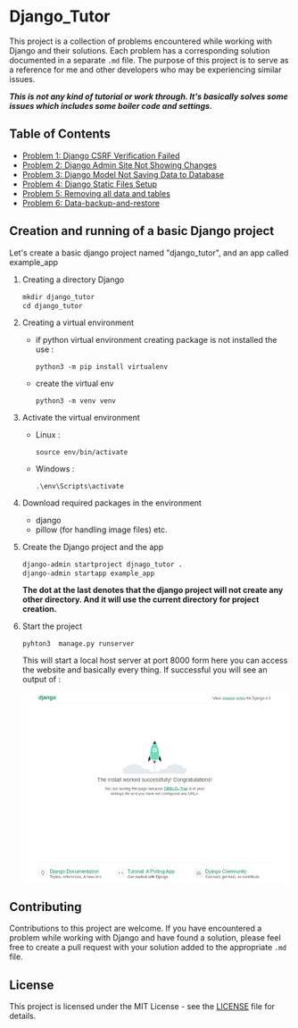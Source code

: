 # Django_Tutor

This project is a collection of problems encountered while working with 
Django and their solutions. Each problem has a corresponding solution 
documented in a separate `.md` file. 
The purpose of this project is to serve as a reference for me
and other developers who may be experiencing similar issues.



**_This is not any kind of tutorial or work through.
It's basically solves some issues which includes some boiler code and settings._**

## Table of Contents

- [Problem 1: Django CSRF Verification Failed](./solutions/csrf-verification-failed.md)
- [Problem 2: Django Admin Site Not Showing Changes](./solutions/admin-site-not-showing-changes.md)
- [Problem 3: Django Model Not Saving Data to Database](./solutions/model-not-saving-data.md)
- [Problem 4: Django Static Files Setup](./solutions/static-files-setup.md)
- [Problem 5: Removing all data and tables](./solutions/removing-all-data-and-tables.md)
- [Problem 6: Data-backup-and-restore](solutions/data-backup-and-restore.md)


## Creation and running of a basic Django project

Let's create a basic django project named "django_tutor", and an app called example_app

1. Creating a directory Django

    ```
    mkdir django_tutor
    cd django_tutor
    ```

2. Creating a virtual environment
    - if python virtual environment creating package is not installed the use :
        ```
        python3 -m pip install virtualenv
        ```
    - create the virtual env
        ``` 
        python3 -m venv venv
        ```
      
3. Activate the virtual environment
    - Linux :
        ``` 
        source env/bin/activate
        ```
    - Windows :
        ``` 
        .\env\Scripts\activate
        ```
      
4. Download required packages in the environment
    - django
    - pillow (for handling image files) etc.


5. Create the Django project and the app
    ```
    django-admin startproject djnago_tutor .
    django-admin startapp example_app
    ```
   **The dot at the last denotes that the django project 
   will not create any other directory. 
   And it will use the current directory for project creation.**
   

6. Start the project 
    ``` 
    pyhton3  manage.py runserver
    ```
    This will start a local host server at port 8000 form here you can
    access the website and basically every thing.
      If successful you will see an output of :
   
      ![Django Landing Page](images/django-landing-page.png?raw=true "Django Landing Page")


## Contributing

Contributions to this project are welcome. If you have encountered a problem while working with Django and have found a solution, please feel free to create a pull request with your solution added to the appropriate `.md` file.

## License

This project is licensed under the MIT License - see the [LICENSE](LICENSE) file for details.
